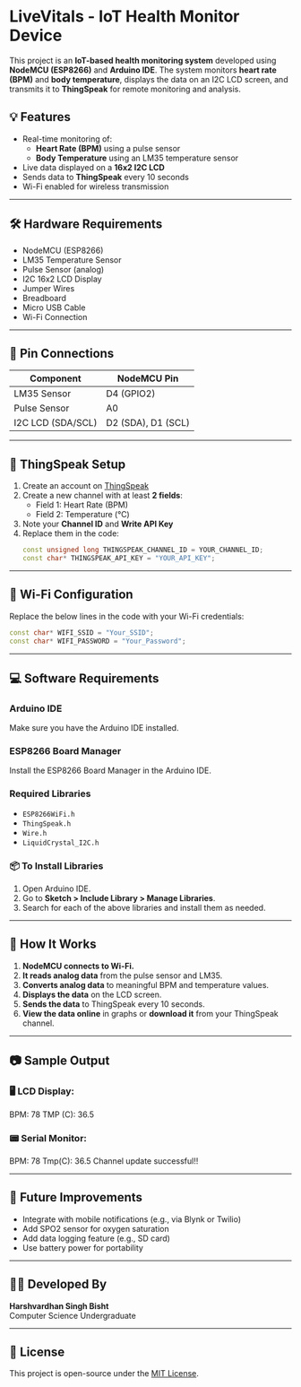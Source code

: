 # LiveVitals - IoT Health Monitor Device

This project is an **IoT-based health monitoring system** developed using **NodeMCU (ESP8266)** and **Arduino IDE**. The system monitors **heart rate (BPM)** and **body temperature**, displays the data on an I2C LCD screen, and transmits it to **ThingSpeak** for remote monitoring and analysis.

## 💡 Features

- Real-time monitoring of:
  - **Heart Rate (BPM)** using a pulse sensor
  - **Body Temperature** using an LM35 temperature sensor
- Live data displayed on a **16x2 I2C LCD**
- Sends data to **ThingSpeak** every 10 seconds
- Wi-Fi enabled for wireless transmission

---

## 🛠️ Hardware Requirements

- NodeMCU (ESP8266)
- LM35 Temperature Sensor
- Pulse Sensor (analog)
- I2C 16x2 LCD Display
- Jumper Wires
- Breadboard
- Micro USB Cable
- Wi-Fi Connection

---

## 🔌 Pin Connections

| Component         | NodeMCU Pin |
|------------------|-------------|
| LM35 Sensor       | D4 (GPIO2)  |
| Pulse Sensor      | A0          |
| I2C LCD (SDA/SCL) | D2 (SDA), D1 (SCL) |

---

## 📡 ThingSpeak Setup

1. Create an account on [ThingSpeak](https://thingspeak.com/)
2. Create a new channel with at least **2 fields**:
   - Field 1: Heart Rate (BPM)
   - Field 2: Temperature (°C)
3. Note your **Channel ID** and **Write API Key**
4. Replace them in the code:
   ```cpp
   const unsigned long THINGSPEAK_CHANNEL_ID = YOUR_CHANNEL_ID;
   const char* THINGSPEAK_API_KEY = "YOUR_API_KEY";

---

## 🔐 Wi-Fi Configuration

Replace the below lines in the code with your Wi-Fi credentials:

```cpp
const char* WIFI_SSID = "Your_SSID";
const char* WIFI_PASSWORD = "Your_Password";
```

---

## 💻 Software Requirements

### Arduino IDE  
Make sure you have the Arduino IDE installed.

### ESP8266 Board Manager  
Install the ESP8266 Board Manager in the Arduino IDE.

### Required Libraries
- `ESP8266WiFi.h`
- `ThingSpeak.h`
- `Wire.h`
- `LiquidCrystal_I2C.h`

### 📦 To Install Libraries
1. Open Arduino IDE.
2. Go to **Sketch > Include Library > Manage Libraries**.
3. Search for each of the above libraries and install them as needed.

---

## 🚀 How It Works

1. **NodeMCU connects to Wi-Fi.**
2. **It reads analog data** from the pulse sensor and LM35.
3. **Converts analog data** to meaningful BPM and temperature values.
4. **Displays the data** on the LCD screen.
5. **Sends the data** to ThingSpeak every 10 seconds.
6. **View the data online** in graphs or **download it** from your ThingSpeak channel.

---

## 📷 Sample Output

### 🖥️ LCD Display:
BPM: 78
TMP (C): 36.5

### 📟 Serial Monitor:
BPM: 78
Tmp(C): 36.5
Channel update successful!!

---

## 📌 Future Improvements

- Integrate with mobile notifications (e.g., via Blynk or Twilio)
- Add SPO2 sensor for oxygen saturation
- Add data logging feature (e.g., SD card)
- Use battery power for portability

---

## 🧑‍💻 Developed By

**Harshvardhan Singh Bisht**  
Computer Science Undergraduate

---

## 📄 License

This project is open-source under the [MIT License](https://opensource.org/licenses/MIT).